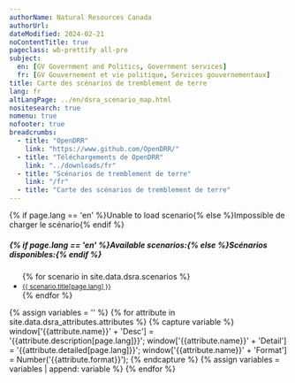 ```yaml
---
authorName: Natural Resources Canada
authorUrl:
dateModified: 2024-02-21
noContentTitle: true
pageclass: wb-prettify all-pre
subject:
  en: [GV Government and Politics, Government services]
  fr: [GV Gouvernement et vie politique, Services gouvernementaux]
title: Carte des scénarios de tremblement de terre
lang: fr
altLangPage: ../en/dsra_scenario_map.html
nositesearch: true
nomenu: true
nofooter: true
breadcrumbs:
  - title: "OpenDRR"
    link: "https://www.github.com/OpenDRR/"
  - title: "Téléchargements de OpenDRR"
    link: "../downloads/fr"
  - title: "Scénarios de tremblement de terre"
    link: "/fr"
  - title: "Carte des scénarios de tremblement de terre"
---
```

<!-- Load Leaflet from CDN -->
<link rel="stylesheet" href="https://unpkg.com/leaflet@1.7.1/dist/leaflet.css"
integrity="sha512-xodZBNTC5n17Xt2atTPuE1HxjVMSvLVW9ocqUKLsCC5CXdbqCmblAshOMAS6/keqq/sMZMZ19scR4PsZChSR7A=="
crossorigin=""/>

<script src="https://unpkg.com/leaflet@1.7.1/dist/leaflet.js"
integrity="sha512-XQoYMqMTK8LvdxXYG3nZ448hOEQiglfqkJs1NOQV44cWnUrBc8PkAOcXy20w0vlaXaVUearIOBhiXZ5V3ynxwA=="
crossorigin=""></script>

<!-- Load Esri Leaflet from CDN -->
<script src="https://unpkg.com/esri-leaflet@3.0.2/dist/esri-leaflet.js"
integrity="sha512-myckXhaJsP7Q7MZva03Tfme/MSF5a6HC2xryjAM4FxPLHGqlh5VALCbywHnzs2uPoF/4G/QVXyYDDSkp5nPfig=="
crossorigin=""></script>

<!-- Load Esri Leaflet Renderers plugin to use feature service symbology -->
<script src="https://unpkg.com/esri-leaflet-renderers@2.1.2" crossorigin=""></script>

<script src='https://api.mapbox.com/mapbox.js/plugins/leaflet-fullscreen/v1.0.1/Leaflet.fullscreen.min.js'></script>
<link href='https://api.mapbox.com/mapbox.js/plugins/leaflet-fullscreen/v1.0.1/leaflet.fullscreen.css' rel='stylesheet'/>
<script src="https://unpkg.com/leaflet.vectorgrid@latest/dist/Leaflet.VectorGrid.bundled.js"></script>

<script src="https://code.jquery.com/jquery-3.6.0.min.js" integrity="sha256-/xUj+3OJU5yExlq6GSYGSHk7tPXikynS7ogEvDej/m4=" crossorigin="anonymous"></script>

<link href='../assets/css/app.css' rel='stylesheet'/>

<div id="map"></div>
<div id="sidebar"></div>

<div id="alert">{% if page.lang == 'en' %}Unable to load scenario{% else %}Impossible de charger le scénario{% endif %}</div>
<div id="scenarios">
  <h5>{% if page.lang == 'en' %}Available scenarios:{% else %}Scénarios disponibles:{% endif %}</h5>
  <ul>
    {% for scenario in site.data.dsra.scenarios %}
      <li><a href="{{ context.environments.first["page"]["url"] }}?scenario={{scenario.name}}"><small>{{ scenario.title[page.lang] }}</small></a></li>
    {% endfor %}
  </ul>
</div>

{% assign variables = '' %}
{% for attribute in site.data.dsra_attributes.attributes %}
  {% capture variable %}
  window['{{attribute.name}}' + 'Desc'] = '{{attribute.description[page.lang]}}';
  window['{{attribute.name}}' + 'Detail'] = '{{attribute.detailed[page.lang]}}';
  window['{{attribute.name}}' + 'Format'] = Number('{{attribute.format}}');
  {% endcapture %}
  {% assign variables = variables | append: variable %}
{% endfor %}

<script>

  {{ variables }}

  var map = L.map( 'map', {
      fullscreenControl: true,
      crs: L.CRS.EPSG4326,
      center: [ 57, -100 ],
      maxZoom: 13,
      minZoom: 6,
      zoom: 6}),
      bounds, // Bounds for the tileset, set according to scenario
      legend = L.control( { position: 'bottomright' } ),
      params = new URLSearchParams( window.location.search ), // Get query paramaters
      // baseUrl = "https://riskprofiler.ca/dsra_",
      baseUrl = "https://riskprofiler-ca.github.io/dsra_",
      shakeBaseUrl = "https://geo-api.stage.riskprofiler.ca/collections/opendrr_dsra_",
      eqScenario = params.get( 'scenario' ), // Scenario name
      shakemapProp = 'sH_PGA_max', // Property for shakemap popup
      scenarioProp = 'sCt_Res90_b0', // Property for popup and feature colour
      shakeCurrent = true,
      epicentre,
      selection = 0; // Id of a selected feature


  L.tileLayer( 'https://osm-{s}.gs.mil/tiles/default_pc/{z}/{x}/{y}.png', {
      subdomains: '1234',
      attribution: '&copy; <a href="http://osm.org/copyright">OpenStreetMap</a> contributors',
      detectRetina: true
	}).addTo( map );


  if ( eqScenario ) {

    $( "#scenarios" ).hide(); // Hide list of available scenarios

    lcScenario = eqScenario.toLowerCase();
    setBounds();

    var vectorTileOptions = {
      rendererFactory: L.canvas.tile,
      interactive: true,
      getFeatureId: function( feature ) {
        return feature.properties[ "Sauid" ];
      },
      bounds: bounds,
      vectorTileLayerStyles: setTileLayerStyles()
    }

    function shakeTileOptions( z ) {
      return {
      rendererFactory: L.canvas.tile,
      interactive: true,
      getFeatureId: function( feature ) {
        return feature.properties[ "gridid_5" ];
      },
      bounds: bounds,
      vectorTileLayerStyles: setShakeLayerStyles( z )
      }
    }

    // Turn scenario name into a title
    end = eqScenario.split( '_' )[ 1 ];
    title = '';
    for ( let char of end ) {
      // Add space before uppercase letters
      if ( char == char.toUpperCase() ) {
        title += ' ' + char;
      }
      // Leave lowercase as is
      else {
        title += char;
      }
    }
    const mag = eqScenario[ 3 ] + '.' + eqScenario[ 5 ],
          full_name = title + ' - Magnitude ' + mag;
    // Replace generic title with scenario name
    // $( '#wb-cont' ).html( full_name );
    {% for scenario in site.data.dsra.scenarios %}
      if ( eqScenario === '{{ scenario.name }}' ) {
        $( '#wb-cont' ).html( '{{ scenario.title[page.lang] }}' );
      }
    {% endfor %}

    var vectorUrl = baseUrl + lcScenario + "_indicators_s/EPSG_4326/{z}/{x}/{y}.pbf",
        shakemapUrl1 = baseUrl + lcScenario + "_shakemap_hexgrid_1km/EPSG_4326/{z}/{x}/{y}.pbf",
        shakemapUrl5 = baseUrl + lcScenario + "_shakemap_hexgrid_5km/EPSG_4326/{z}/{x}/{y}.pbf";

    var sauidLayer = L.vectorGrid.protobuf( vectorUrl, vectorTileOptions )
        .on( 'add', function () {
        shakeCurrent = false;
        map.removeLayer( shakeLayer5km );
        map.removeLayer( shakeLayer1km );
        // Add loading modal
        $( '#map' ).before( '<div id="modal"></div>' );
      }).on( 'load', function () {
        // Remove loading modal
        $( '#modal' ).remove();
        epicentre.bringToFront();
      });

    var shakeLayer1km = L.vectorGrid.protobuf( shakemapUrl1, shakeTileOptions( 1 ) )
        .on( 'add', function () {
        shakeCurrent = true;
        // Add loading modal
        $( '#map' ).before( '<div id="modal"></div>' );
      }).on( 'load', function () {
        // Remove loading modal
        $( '#modal' ).remove();
        epicentre.bringToFront();
      }).on( 'click', function ( e ) {
    	  L.popup().setContent( "<strong>{% if page.lang == 'en' %}PGA: {% else %}AMS: {% endif %}</strong>" + e.layer.properties.sH_PGA_max.toLocaleString( undefined, { maximumFractionDigits: 2 }) )
          .setLatLng( e.latlng )
          .openOn( map );
      });

    var shakeLayer5km = L.vectorGrid.protobuf( shakemapUrl5, shakeTileOptions( 5 ) )
        .on( 'add', function () {
        shakeCurrent = true;
        // Add loading modal
        $( '#map' ).before( '<div id="modal"></div>' );
      }).on( 'load', function () {
        // Remove loading modal
        $( '#modal' ).remove();
        epicentre.bringToFront();
      }).on( 'click', function ( e ) {
    	  L.popup().setContent( "<strong>{% if page.lang == 'en' %}PGA: {% else %}AMS: {% endif %}</strong>" + e.layer.properties.sH_PGA_max.toLocaleString( undefined, { maximumFractionDigits: 2 }) )
          .setLatLng( e.latlng )
          .openOn( map );
      });

    var overlays = {
      {% if page.lang == 'en' %}'ShakeMap (5km grid)'{% else %}'ShakeMap (5km grille)'{% endif %}: shakeLayer5km,
      {% if page.lang == 'en' %}'ShakeMap (1km grid)'{% else %}'ShakeMap (1km grille)'{% endif %}: shakeLayer1km,
      {% if page.lang == 'en' %}'Features'{% else %}'Caractéristiques'{% endif %}: sauidLayer,
    };

    // Add shakemap, legend and layer toggle to map
    shakeLayer5km.addTo( map );
    buildLegend();
    L.control.layers( overlays, null, { collapsed: false } ).addTo( map );

    map.on( 'fullscreenchange', function () {
      map.invalidateSize();
    }).on( 'zoomend dragend', function ( e ) {
      map.closePopup();
      // Reset layers if zoomed in or zooming out to new feature
      var zoom = e.target.getZoom();
      map.removeLayer( shakeLayer5km );
      map.removeLayer( shakeLayer1km );
      if ( shakeCurrent ) {
        if ( zoom < 10 ) {
          shakeLayer5km.addTo( map );
        }
        else {
          shakeLayer1km.addTo( map );
        }
      }
    }).on( 'baselayerchange', function () {
      $( '#sidebar' ).html( '' );
      map.closePopup();
      // If we have a selected feature reset the style
      if ( selection != 0 ) {
        sauidLayer.resetFeatureStyle( selection );
      }

      // Remove old legend and add new legend
      map.removeControl( legend );
      buildLegend();
    });

    sauidLayer.on( 'click', function ( e ) {
      // If we have a selected feature reset the style
      if ( selection != 0 ) {
        sauidLayer.resetFeatureStyle( selection );
      }

      // Set the selected feature id
      selection = e.layer.properties[ 'Sauid' ];

      // Set the selected feature style
      setTimeout( function () {
        sauidLayer.setFeatureStyle( selection, selectedStyle(), 100 );
      });

      // Add a popup with desired property
      L.popup().setContent( "<strong>{% if page.lang == 'en' %}Residents affected after 90 days: {% else %}Résidents relogés après 90 jours: {% endif %}</strong>" + e.layer.properties.sCt_Res90_b0.toString() )
          .setLatLng( e.latlng )
          .openOn( map );

      let props = e.layer.properties,
        string = '<table class="table table-striped table-responsive"><tr>',
        counter = 1; // Counts number of cells in table row

      for ( const key in props ) {

        mod_key = key; // Key with _b0, _r1, _le ending must be modified
        mod = '';

        if ( key.slice( -3 ) === '_b0' ) {
          mod_key = key.slice( 0, -3 );
          mod = {% if page.lang == 'en' %}' (Baseline)'{% else %}' (référence)'{% endif %};
        }
        else if ( key.slice( -3 ) === '_r1' ) {
          mod_key = key.slice( 0, -3 );
          mod = {% if page.lang == 'en' %}' (Retrofit)'{% else %}' (rénovation)'{% endif %};
        }
        else if ( key.slice( -3 ) === '_le' ) {
          mod_key = key.slice( 0, -3 );
          mod = {% if page.lang == 'en' %}' (Seismic Upgrade)'{% else %}' (amélioration sismique)'{% endif %};
        }

        var desc = window[ mod_key + 'Desc' ],
            detail = window[ mod_key + 'Detail' ],
            format = window[ mod_key + 'Format' ],
            value = props[ key ];

        // Format values with set formatting
        if ( format && value ) {
          if ( format === 444 ) {
            value = value.toLocaleString( undefined, {style:'currency', currency:'USD'});
          }
          else if ( format === 111 ) {
            value = value.toLocaleString( undefined, { maximumFractionDigits: 0 })
          }
          else if ( format === 555 ) {
            value *= 100
            value = value.toLocaleString( undefined, { maximumFractionDigits: 2 });
            value += '%';
          }
          else if ( format < 0 ) {
            mult = Math.abs(format);
            rounded = Math.round( value / ( 10 ** mult )) * 10 ** mult;
            value = rounded.toLocaleString( undefined);
          }
          else if ( format > 0 ) {
            value = value.toLocaleString( undefined, { maximumFractionDigits: format });
          }

          string +=
          '<td class="attr"><div class="prop" title="' + detail + '">' + desc + mod + '</div><div class="val">' + value + '</div></td>';
        }
        // Leaflet info not displayed
        else if ( key === 'OBJECTID' || key === 'SHAPE_Length' || key === 'SHAPE_Area' || key === 'geom_poly' || key === 'geom' ) {
        }
        // For properties with descriptions but null values
        else if ( desc ) {
          string +=
            '<td class="attr"><div class="prop" title="' + detail + '">' + desc + mod + '</div><div class="val">' + value + '</div></td>';
        }
        // Properties with no descriptions
        else {
          string +=
            '<td class="attr"><div class="prop">' + key + '</div><div class="val">' + value + '</div></td>';
        }

        // Start new row after 3 entries
        if ( counter % 3 === 0 ) {
          string += '</tr><tr>';
        }
        counter++;
      }

      string += '</tr></table>';

      // Add table to sidebar div
      $( '#sidebar' ).html( '<h3>{% if page.lang == 'en' %}Properties of Selected Feature{% else %}Propriétés de la caractéristique sélectionnée{% endif %}</h3>' + string );

    });
  }
  else {
    $( '#alert' ).show();
  }


  function getColor( d ) {
    return d > 300 ? '#ff3b00' :
           d > 100 ? '#ff6500' :
           d > 50  ? '#ff9000' :
           d > 10  ? '#ffba00' :
                     '#fff176';
  }

  function shakeColor( d ) {
    return d > 50  ? '#e81f27' :
           d > 25  ? '#f55029' :
           d > 10  ? '#fc8b40' :
           d > 5   ? '#fdb24c' :
           d > 1.5 ? '#ffd976' :
                     '#ffee9f';
  }

  function buildLegend () {

    legend.onAdd = function ( map ) {

      var div = L.DomUtil.create('div', 'info legend');

      if ( !shakeCurrent ) {

        var grades = [0, 10, 50, 100, 300],
            label = {% if page.lang == 'en' %}' Residents Affected'{% else %}' Résidents relogés'{% endif %};

        div.innerHTML = "<div style=\"padding: 3px;\"><b>{% if page.lang == 'en' %}Residents affected after 90 days{% else %}Résidents relogés après 90 jours{% endif %}</b></div>";

        // Loop through our density intervals and generate a label with a colored square for each interval
        for (var i = 0; i < grades.length; i++ ) {
          div.innerHTML +=
            '<div><i style="background:' + getColor(grades[i] + 1) + '"></i> ' + grades[i] + ( grades[i + 1] ? ' &ndash; ' + grades[i + 1] + label + '<br>' : '+' + label) + '</div>';
        }

        div.innerHTML +=
            '<br><div>🔴 <b>{% if page.lang == 'en' %}Epicentre{% else %}Épicentre{% endif %}</b></div>';
      }

      else {

        var grades = [0, 1.5, 5, 10, 25, 50],
            label = ' %g';

        div.innerHTML = "<div style=\"padding: 3px;\"><b>{% if page.lang == 'en' %}Peak Ground Acceleration{% else %}Accélération maximale du sol{% endif %}</b></div>";

        // Loop through our density intervals and generate a label with a colored square for each interval
        for (var i = 0; i < grades.length; i++ ) {
          div.innerHTML +=
            '<div><i style="background:' + shakeColor(grades[i] + 0.01) + '"></i> ' + grades[i] + ( grades[i + 1] ? ' &ndash; ' + grades[i + 1] + label + '<br>' : '+' + label) + '</div>';
        }

        div.innerHTML +=
            '<br><div>🔴 <b>{% if page.lang == 'en' %}Epicentre{% else %}Épicentre{% endif %}</b></div>';
      }

      return div;
    };

    legend.addTo( map );
  }

  function shakeStyle( properties ) {
    return {
      fillColor: shakeColor( properties[ shakemapProp ] * 100 ),
      weight: 0.1,
      fillOpacity: 0.8,
      color: shakeColor( properties[ shakemapProp ] * 100 ),
      opacity: 0.8,
      fill: true
    };
  }

  function tileStyle( properties ) {
    return {
      weight: 0.2,
      color: "#666666",
      fillColor: getColor( properties[ scenarioProp ] ),
      fillOpacity: 0.6,
      fill: true
    }
  }

  function selectedStyle() {
    return {
      fill: true,
      fillColor: 'blue',
      color: 'black',
      weight: 1,
      fillOpacity: 0.5
    };
  }

  function circleStyle() {
    return {
      radius: 6,
      fillColor: 'red',
      color: 'white',
      weight: 1,
      opacity: 1,
      fillOpacity: 1
    };
  }

function setBounds() {
    const scenarioConfig = {
        "acm7p0_georgiastraitfault": {
            southWest: [48.30891568684188, -129.0949439967106],
            northEast: [53.53110877480622, -117.3589501128889],
            epicentre: [49.243365, -123.62296]
        },
        "acm7p3_leechriverfullfault": {
            southWest: [48.30891568624434, -129.0949439967106],
            northEast: [53.30903267135562, -117.4908738038378],
            epicentre: [48.407017, -123.412134]
        },
        "sim9p0_cascadiainterfacebestfault": {
            southWest: [48.30891568684188, -139.0522010412872],
            northEast: [60.00006153221153, -114.05375826483],
            epicentre: [48.251246, -125.215269]
        },
        "scm7p5_valdesbois": {
            southWest: [42.47260780141163, -86.54942531485392],
            northEast: [55.00064603767294, -67.44787497495167],
            epicentre: [45.905377, -75.494669]
        },
        "idm7p1_sidney": {
            southWest: [48.30891568684188, -129.0949439967106],
            northEast: [53.30903267135562, -117.3589501128889],
            epicentre: [48.618961, -123.299385]
        },
        "acm4p9_georgiastraitfault": {
            southWest: [48.30891568684188, -129.0949439967106],
            northEast: [53.53110877480622, -117.3589501128889],
            epicentre: [49.280, -123.340]
        },
        "acm7p4_denalifault": {
            southWest: [60.00000000710405, -141.0180731580253],
            northEast: [69.64745530351352, -123.7893248352215],
            epicentre: [61.200 , -138.780]
        },
        "scm5p0_montreal": {
            southWest: [42.53884243059241, -86.54942531485392],
            northEast: [55.00064603767294, -65.94908207524423],
            epicentre: [45.500 , -73.600]
        },
        "scm5p5_constancebay": {
            southWest: [42.06164244999297, -86.54942531485392],
            northEast: [55.00064603767294, -68.38243594858385],
            epicentre: [45.500 , -76.060]
        },
        "acm4p9_vedderfault": {
            southWest: [48.30891418, -127.9421387],
            northEast: [53.53110886, -116.2564392],
            epicentre: [49.04, -122.08]
        },
        "acm5p0_georgiastraitfault": {
            southWest: [48.30891418, -129.0949554],
            northEast: [53.53110886, -117.2290878],
            epicentre: [49.28, -123.34]
        },
        "acm5p0_mysterylake": {
            southWest: [48.30891418, -129.0949554],
            northEast: [53.53110877, -116.8056259],
            epicentre: [49.37, -122.92]
        },
        "acm5p2_beaufortfault": {
            southWest: [48.30891569, -129.094944],
            northEast: [53.53110877, -118.7975574],
            epicentre: [49.33, -124.84]
        },
        "acm5p2_vedderfault": {
            southWest: [48.30891569, -127.9421269],
            northEast: [53.53110877, -116.2564537],
            epicentre: [49.04, -122.08]
        },
        "acm5p5_southeypoint": {
            southWest: [48.30891569, -129.094944],
            northEast: [53.53110877, -117.4908738],
            epicentre: [48.95, -123.61]
        },
        "acm5p7_southeypoint": {
            southWest: [48.30891569, -129.094944],
            northEast: [53.53110877, -117.4908738],
            epicentre: [48.95, -123.61]
        },
        "acm7p7_queencharlottefault": {
            southWest: [50.11540505, -133.1977449],
            northEast: [56.27162148, -124.9961029],
            epicentre: [53, -132.62]
        },
        "acm8p0_queencharlottefault": {
            southWest: [49.51322353, -133.1977449],
            northEast: [58.00055135, -124.9961029],
            epicentre: [53, -132.62]
        },
        "scm5p0_burlingtontorontostructuralzone": {
            southWest: [41.68143543, -86.54942531],
            northEast: [52.29313064, -71.892560649],
            epicentre: [43.49, -79.47]
        },
        "scm5p0_rougebeach": {
            southWest: [41.68143543, -86.54942531],
            northEast: [55.00064604, -69.99999997],
            epicentre: [43.78, -79.09]
        },
        "scm5p6_gloucesterfault": {
            southWest: [42.06164245, -86.54942531],
            northEast: [55.00064604, -68.38243595],
            epicentre: [43.78, -79.09]
        },
        "scm5p9_millesilesfault": {
            southWest: [42.53884243, -86.54942531],
            northEast: [55.00064604, -65.94908208],
            epicentre: [45.607, -73.82]
        },
    };

    const config = scenarioConfig[lcScenario];
    if (config) {
        const { southWest, northEast, epicentre } = config;

        const bounds = L.latLngBounds(L.latLng(...southWest), L.latLng(...northEast));
        const epicentreMarker = L.circleMarker(epicentre, circleStyle()).addTo(map);
        map.setView(L.latLng(...epicentre), 7);
    }
}



function setTileLayerStyles() {
    const tileLayerStyles = {
        "acm7p0_georgiastraitfault": "dsra_acm7p0_georgiastraitfault_indicators_s",
        "acm7p3_leechriverfullfault": "dsra_acm7p3_leechriverfullfault_indicators_s",
        "sim9p0_cascadiainterfacebestfault": "dsra_sim9p0_cascadiainterfacebestfault_indicators_s",
        "scm7p5_valdesbois": "dsra_scm7p5_valdesbois_indicators_s",
        "idm7p1_sidney": "dsra_idm7p1_sidney_indicators_s",
        "acm4p9_georgiastraitfault": "dsra_acm4p9_georgiastraitfault_indicators_s",
        "acm7p4_denalifault": "dsra_acm7p4_denalifault_indicators_s",
        "scm5p0_montreal": "dsra_scm5p0_montreal_indicators_s",
        "scm5p5_constancebay": "dsra_scm5p5_constancebay_indicators_s",
        "acm4p9_vedderfault": "dsra_acm4p9_vedderfault_indicators_s",
        "acm5p0_georgiastraitfault": "dsra_acm5p0_georgiastraitfault_indicators_s",
        "acm5p0_mysterylake": "dsra_acm5p0_mysterylake_indicators_s",
        "acm5p2_beaufortfault": "dsra_acm5p2_beaufortfault_indicators_s",
        "acm5p2_vedderfault": "dsra_acm5p2_vedderfault_indicators_s",
        "acm5p5_southeypoint": "dsra_acm5p5_southeypoint_indicators_s",
        "acm5p7_southeypoint": "dsra_acm5p7_southeypoint_indicators_s",
        "acm7p7_queencharlottefault": "dsra_acm7p7_queencharlottefault_indicators_s",
        "acm8p0_queencharlottefault": "dsra_acm8p0_queencharlottefault_indicators_s",
        "scm5p0_burlingtontorontostructuralzone": "dsra_scm5p0_burlingtontorontostructuralzone_indicators_s",
        "scm5p0_rougebeach": "dsra_scm5p0_rougebeach_indicators_s",
        "scm5p6_gloucesterfault": "dsra_scm5p6_gloucesterfault_indicators_s",
        "scm5p9_millesilesfault": "dsra_scm5p9_millesilesfault_indicators_s"
    };

    const tileLayerStyleKey = tileLayerStyles[lcScenario];
    if (tileLayerStyleKey) {
        return {
            [tileLayerStyleKey]: function(properties) {
                return tileStyle(properties);
            }
        };
    }
}



function setShakeLayerStyles(z) {
    const scenarios = {
        "acm7p0_georgiastraitfault": {
            1: "dsra_acm7p0_georgiastraitfault_shakemap_hexgrid_1km",
            5: "dsra_acm7p0_georgiastraitfault_shakemap_hexgrid_5km"
        },
        "acm7p3_leechriverfullfault": {
            1: "dsra_acm7p3_leechriverfullfault_shakemap_hexgrid_1km",
            5: "dsra_acm7p3_leechriverfullfault_shakemap_hexgrid_5km"
        },
        "sim9p0_cascadiainterfacebestfault": {
            1: "dsra_sim9p0_cascadiainterfacebestfault_shakemap_hexgrid_1km",
            5: "dsra_sim9p0_cascadiainterfacebestfault_shakemap_hexgrid_5km"
        },
        "scm7p5_valdesbois": {
            1: "dsra_scm7p5_valdesbois_shakemap_hexgrid_1km",
            5: "dsra_scm7p5_valdesbois_shakemap_hexgrid_5km"
        },
        "idm7p1_sidney": {
            1: "dsra_idm7p1_sidney_shakemap_hexgrid_1km",
            5: "dsra_idm7p1_sidney_shakemap_hexgrid_5km"
        },
        "acm4p9_georgiastraitfault": {
            1: "dsra_acm4p9_georgiastraitfault_shakemap_hexgrid_1km",
            5: "dsra_acm4p9_georgiastraitfault_shakemap_hexgrid_5km"
        },
        "acm7p4_denalifault": {
            1: "dsra_acm7p4_denalifault_shakemap_hexgrid_1km",
            5: "dsra_acm7p4_denalifault_shakemap_hexgrid_5km"
        },
        "scm5p0_montreal": {
            1: "dsra_scm5p0_montreal_shakemap_hexgrid_1km",
            5: "dsra_scm5p0_montreal_shakemap_hexgrid_5km"
        },
        "scm5p5_constancebay": {
            1: "dsra_scm5p5_constancebay_shakemap_hexgrid_1km",
            5: "dsra_scm5p5_constancebay_shakemap_hexgrid_5km"
        },
        "acm4p9_vedderfault": {
            1: "dsra_acm4p9_vedderfault_shakemap_hexgrid_1km",
            5: "dsra_acm4p9_vedderfault_shakemap_hexgrid_5km"
        },
        "acm5p0_georgiastraitfault": {
            1: "dsra_acm5p0_georgiastraitfault_shakemap_hexgrid_1km",
            5: "dsra_acm5p0_georgiastraitfault_shakemap_hexgrid_5km"
        },
        "acm5p0_mysterylake": {
            1: "dsra_acm5p0_mysterylake_shakemap_hexgrid_1km",
            5: "dsra_acm5p0_mysterylake_shakemap_hexgrid_5km"
        },
        "acm5p2_beaufortfault": {
            1: "dsra_acm5p2_beaufortfault_shakemap_hexgrid_1km",
            5: "dsra_acm5p2_beaufortfault_shakemap_hexgrid_5km"
        },
        "acm5p2_vedderfault": {
            1: "dsra_acm5p2_vedderfault_shakemap_hexgrid_1km",
            5: "dsra_acm5p2_vedderfault_shakemap_hexgrid_5km"
        },
        "acm5p5_southeypoint": {
            1: "dsra_acm5p5_southeypoint_shakemap_hexgrid_1km",
            5: "dsra_acm5p5_southeypoint_shakemap_hexgrid_5km"
        },
        "acm5p7_southeypoint": {
            1: "dsra_acm5p7_southeypoint_shakemap_hexgrid_1km",
            5: "dsra_acm5p7_southeypoint_shakemap_hexgrid_5km"
        },
        "acm7p7_queencharlottefault": {
            1: "dsra_acm7p7_queencharlottefault_shakemap_hexgrid_1km",
            5: "dsra_acm7p7_queencharlottefault_shakemap_hexgrid_5km"
        },
        "acm8p0_queencharlottefault": {
            1: "dsra_acm8p0_queencharlottefault_shakemap_hexgrid_1km",
            5: "dsra_acm8p0_queencharlottefault_shakemap_hexgrid_5km"
        },
        "scm5p0_burlingtontorontostructuralzone": {
            1: "dsra_scm5p0_burlingtontorontostructuralzone_shakemap_hexgrid_1km",
            5: "dsra_scm5p0_burlingtontorontostructuralzone_shakemap_hexgrid_5km"
        },
        "scm5p0_rougebeach": {
            1: "dsra_scm5p0_rougebeach_shakemap_hexgrid_1km",
            5: "dsra_scm5p0_rougebeach_shakemap_hexgrid_5km"
        },
        "scm5p6_gloucesterfault": {
            1: "dsra_scm5p6_gloucesterfault_shakemap_hexgrid_1km",
            5: "dsra_scm5p6_gloucesterfault_shakemap_hexgrid_5km"
        },
        "scm5p9_millesilesfault": {
            1: "dsra_scm5p9_millesilesfault_shakemap_hexgrid_1km",
            5: "dsra_scm5p9_millesilesfault_shakemap_hexgrid_5km"
        },
    };

    const scenarioStyles = scenarios[lcScenario];
    if (scenarioStyles) {
        const shakeLayerStyleKey = scenarioStyles[z];
        if (shakeLayerStyleKey) {
            return {
                [shakeLayerStyleKey]: function(properties) {
                    return shakeStyle(properties);
                }
            };
        }
    }
}
</script>
